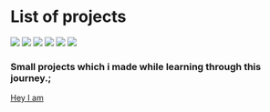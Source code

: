 # List of projects
![](https://img.shields.io/github/stars/con1mark)
![](https://img.shields.io/github/forks/con1mark)
![](https://img.shields.io/github/tag/con1mark)
![](https://img.shields.io/github/release/con1mark)
![](https://img.shields.io/github/issues/con1mark)
![](https://img.shields.io/bower/con1mark) 
### Small projects which i made while learning through this journey.;
[Hey I am](https://con1mark.github.io/trial/hey%20project/index.html)

